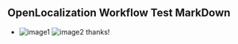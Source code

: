 ## OpenLocalization Workflow Test MarkDown
* ![image1](.\c2f92303-d409-4650-af62-d7cc512b0168.PNG)   ![image2](.\6d6cb42f-c4e4-44b5-884e-fc69577856b7.png) 
thanks!
